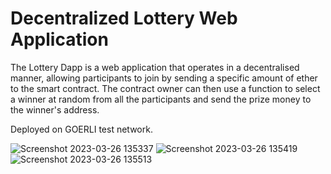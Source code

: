 # Decentralized Lottery Web Application

The Lottery Dapp is a web application that operates in a decentralised manner, allowing participants to join by sending a specific amount of ether to the smart contract. 
The contract owner can then use a function to select a winner at random from all the participants and send the prize money to the winner's address.  

Deployed on GOERLI test network.

![Screenshot 2023-03-26 135337](https://user-images.githubusercontent.com/67850763/227764353-1f01d47b-a0bb-4a85-9a1e-5dcc0e3a1faa.png)
![Screenshot 2023-03-26 135419](https://user-images.githubusercontent.com/67850763/227764357-dfcefd3d-e5a3-4aef-95bd-16d6e04ab1c1.png)
![Screenshot 2023-03-26 135513](https://user-images.githubusercontent.com/67850763/227764359-9037ed91-b5cb-4331-938b-8c11bf8d8064.png)
